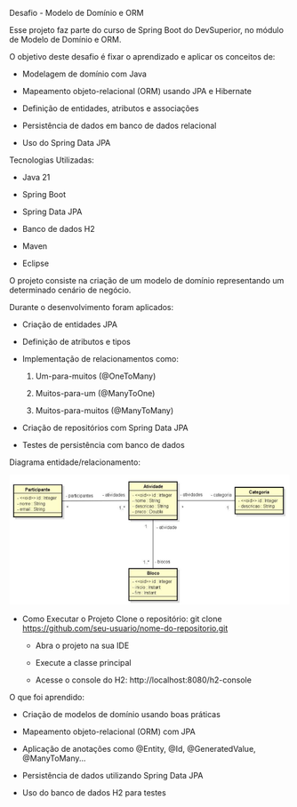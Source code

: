 Desafio - Modelo de Domínio e ORM

Esse projeto faz parte do curso de Spring Boot do DevSuperior, no módulo de Modelo de Domínio e ORM.

O objetivo deste desafio é fixar o aprendizado e aplicar os conceitos de:

  - Modelagem de domínio com Java

  - Mapeamento objeto-relacional (ORM) usando JPA e Hibernate

  - Definição de entidades, atributos e associações

  - Persistência de dados em banco de dados relacional

  - Uso do Spring Data JPA

Tecnologias Utilizadas:

  - Java 21

  - Spring Boot
  
  - Spring Data JPA
  
  - Banco de dados H2
  
  - Maven
  
  - Eclipse

O projeto consiste na criação de um modelo de domínio representando um determinado cenário de negócio.

Durante o desenvolvimento foram aplicados:

  - Criação de entidades JPA
  
  - Definição de atributos e tipos
  
  - Implementação de relacionamentos como:
  
    1. Um-para-muitos (@OneToMany)
    
    2. Muitos-para-um (@ManyToOne)
    
    3. Muitos-para-muitos (@ManyToMany)
  
  - Criação de repositórios com Spring Data JPA
  
  - Testes de persistência com banco de dados

Diagrama entidade/relacionamento:

![Diagrama-entidade-relacionamento](https://github.com/rafacostadev/desafio-MOR/blob/main/MOR.png)

- Como Executar o Projeto
  Clone o repositório:
    git clone https://github.com/seu-usuario/nome-do-repositorio.git
    
  - Abra o projeto na sua IDE

  - Execute a classe principal

  - Acesse o console do H2:
      http://localhost:8080/h2-console

O que foi aprendido:

  - Criação de modelos de domínio usando boas práticas
  
  - Mapeamento objeto-relacional (ORM) com JPA
  
  - Aplicação de anotações como @Entity, @Id, @GeneratedValue, @ManyToMany...
  
  - Persistência de dados utilizando Spring Data JPA
  
  - Uso do banco de dados H2 para testes
